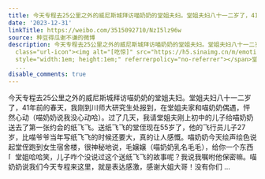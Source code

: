 ```yaml
---
title: 今天专程去25公里之外的威尼斯城拜访喵奶奶的堂姐夫妇。堂姐夫妇八十一二岁了，41年前的春天，我刚到川师大研究生处报到，在堂姐夫家和喵奶奶偶遇，怦然心动（喵...
date: '2023-12-31'
linkTitle: https://weibo.com/3515092710/NzI5lz96w
source: 种豆得瓜谢不谦的微博
description: 今天专程去25公里之外的威尼斯城拜访喵奶奶的堂姐夫妇。堂姐夫妇八十一二岁了，41年前的春天，我刚到川师大研究生处报到，在堂姐夫家和喵奶奶偶遇，怦然心动（喵奶奶说我没心动哈）。过了几天，我请堂姐夫刚上初中的儿子给喵奶奶送去了第一张约会的纸飞飞。送纸飞飞的堂侄现在55岁了，他的飞行员儿子27岁，比喵爷爷当年写纸飞飞的时候还要大，真的让人感慨。喵奶奶今天绘声绘色说起堂侄跑到女生宿舍楼，很神秘地说，毛嬢嬢（喵奶奶乳名毛毛），给你一个东西<span
  class="url-icon"><img alt="[吃惊]" src="https://h5.sinaimg.cn/m/emoticon/icon/default/d_chijing-59b444adb6.png"
  style="width:1em; height:1em;" referrerpolicy="no-referrer"></span>堂姐哈哈笑，儿子咋个没说过这个送纸飞飞的故事呢？我说我嘱咐他保密嘛。喵奶奶说我们今天专程来这里，就是表达感激，感谢大姐大哥！没有你们
  ...
disable_comments: true
---
```

今天专程去25公里之外的威尼斯城拜访喵奶奶的堂姐夫妇。堂姐夫妇八十一二岁了，41年前的春天，我刚到川师大研究生处报到，在堂姐夫家和喵奶奶偶遇，怦然心动（喵奶奶说我没心动哈）。过了几天，我请堂姐夫刚上初中的儿子给喵奶奶送去了第一张约会的纸飞飞。送纸飞飞的堂侄现在55岁了，他的飞行员儿子27岁，比喵爷爷当年写纸飞飞的时候还要大，真的让人感慨。喵奶奶今天绘声绘色说起堂侄跑到女生宿舍楼，很神秘地说，毛嬢嬢（喵奶奶乳名毛毛），给你一个东西<span class="url-icon"><img alt="[吃惊]" src="https://h5.sinaimg.cn/m/emoticon/icon/default/d_chijing-59b444adb6.png" style="width:1em; height:1em;" referrerpolicy="no-referrer"></span>堂姐哈哈笑，儿子咋个没说过这个送纸飞飞的故事呢？我说我嘱咐他保密嘛。喵奶奶说我们今天专程来这里，就是表达感激，感谢大姐大哥！没有你们 ...